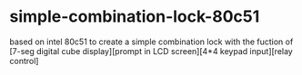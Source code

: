 # simple-combination-lock-80c51
based on intel 80c51 to create a simple combination lock with the fuction of [7-seg digital cube display]\[prompt in LCD screen]\[4*4 keypad input]\[relay control]
